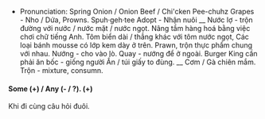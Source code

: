 - Pronunciation: 
Spring Onion / Onion 
Beef / Chi'cken 
Pee-chuhz
Grapes - Nho / Dứa,
Prowns. 
Spuh·geh·tee
Adopt - Nhận nuôi
__
Nước lợ - trộn đường với nước / nước mặt / nước ngọt.
Nâng tầm hàng hoá bằng việc chơi chữ tiếng Anh. 
Tôm biển dài / thẳng khác với tôm nước ngọt,
Các loại bánh mousse có lớp kem dày ở trên.
Prawn, trộn thực phẩm chung với nhau. 
Nướng - cho vào lò.
Quay - nướng để ở ngoài.
Burger King cần phải ăn bốc - giống người Ấn / túi giấy to đùng.
__
Cơm / Gà chiên mắm.
Trộn - mixture, consumn.

#### Some (+) / Any (- / ?). (+) 
Khi đi cùng câu hỏi đuôi.